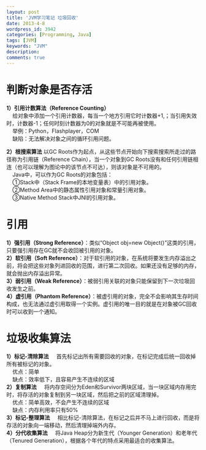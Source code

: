 ```yaml
---
layout: post
title: 'JVM学习笔记 垃圾回收'
date: 2013-4-8
wordpress_id: 3942
categories: [Programming, Java]
tags: [JVM]
keywords: "JVM"
description: 
comments: true
---
```

# 判断对象是否存活
**1）引用计数算法（Reference Counting）**    
    给对象中添加一个引用计数器，每当一个地方引用它时计数器+1,；当引用失效时，计数器-1；任何时刻计数器为0的对象就是不可能再被使用。    
    举例：Python，Flashplayer，COM    
    缺陷：无法解决对象之间的循环引用问题。    

**2）根搜索算法**
    以GC Roots作为起点，从这些节点开始向下搜索搜索所走过的路径称为引用链（Reference Chain），当一个对象到GC Roots没有和任何引用链相连（也可以理解为图论中的该节点不可达），则该对象是不可用的。    
    Java中，可以作为GC Roots的对象包括：    
    ①Stack中（Stack Frame的本地变量表）中的引用对象。    
    ②Method Area中的静态属性引用对象和常量引用对象。    
    ③Native Method Stack中JNI的引用对象。    

# 引用
**1）强引用（Strong Reference）**：类似“Object obj=new Object()”这类的引用，只要强引用存在GC就不会收回被引用的对象。    
**2）软引用（Soft Reference）**：对于软引用的对象，在系统将要发生内存溢出之前，将会把这些对象列进回收的范围，进行第二次回收。如果还没有足够的内存，就会抛出内存溢出异常。    
**3）弱引用（Weak Reference）**：被弱引用关联的对象只能保留到下一次垃圾回收发生之前。    
**4）虚引用（Phantom Reference）**：被虚引用的对象，完全不会影响其生存时间构成，也无法通过虚引用取得一个实例。虚引用的唯一目的就是在对象被GC回收时可以收到一个通知。    

# 垃圾收集算法
**1）标记-清除算法**
    首先标记出所有需要回收的对象，在标记完成后统一回收掉所有被标记的对象。    
    优点：简单    
    缺点：效率低下，且容易产生不连续的区域    
**2）复制算法**
    将内存空间分为Eden和Survivor两块区域，当一块区域内存用完时，将存活的对象复制到另一块区域，然后把之前的区域清理掉。    
    优点：简单高效，不会产生不连续的区域    
    缺点：内存利用率只有50%    
**3）标记-整理算法**
    相比标记-清除算法，在标记之后并不马上进行回收，而是将存活的对象向一端移动，然后清理掉端外内存。    
**4）分代收集算法**
    将Java Heap分为新生代（Younger Generation）和老年代（Tenured Generation），根据各个年代的特点采用最适合的收集算法。    
